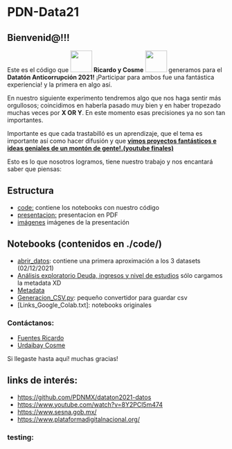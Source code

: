 # PDN-Data21

## Bienvenid@!!!

Este es el código que <img src="https://avatars.githubusercontent.com/u/31456630?v=4" width="50" height="50">
 **Ricardo y Cosme** <img src="https://pbs.twimg.com/profile_images/1380678275761070085/CKL5vhW5_400x400.jpg" width="50" height="50"> generamos para el
  **Datatón Anticorrupción 2021!**
¡Participar para ambos fue una fantástica experiencia! y la primera en algo así.

En nuestro siguiente experimento tendremos algo que nos haga sentir más orgullosos; coincidimos en haberla pasado muy bien y en haber tropezado muchas veces por **X OR Y**. En este momento esas precisiones ya no son tan importantes. 

Importante es que cada trastabilló es un aprendizaje, que el tema es importante así como hacer difusión y que **[vimos proyectos fantásticos e ideas geniales de un montón de gente!.(youtube finales)](https://www.youtube.com/watch?v=CcsT_1gzf-8)**

Esto es lo que nosotros logramos, tiene nuestro trabajo y nos encantará saber que piensas:

## Estructura
* [code:](https://github.com/luzydata/PDN-Data21/edit/main/README.md) contiene los notebooks con nuestro código
* [presentacion:](https://github.com/rikrdinii1/PDN-Data21/blob/main/presentacion/Presentacio%CC%81n.pdf) presentacion en PDF
* [imágenes](https://github.com/rikrdinii1/PDN-Data21/tree/main/static) imágenes de la presentación

## Notebooks (contenidos en ./code/)
- [abrir_datos](https://github.com/rikrdinii1/PDN-Data21/blob/main/code/abrir_datos_cosme.ipynb): contiene una primera aproximación a los 3 datasets (02/12/2021)
- [Análisis exploratorio Deuda, ingresos y nivel de estudios](https://github.com/rikrdinii1/PDN-Data21/blob/main/code/Analisis_Deuda%2C_Ingresos_Totales%2C_Estudios.ipynb) sólo cargamos la metadata XD
- [Metadata](https://github.com/rikrdinii1/PDN-Data21/blob/main/code/Analisis_Metadata.ipynb)
- [Generacion_CSV.py](https://github.com/rikrdinii1/PDN-Data21/blob/main/code/Generacion_CSV.py): pequeño convertidor para guardar csv
- [Links_Google_Colab.txt]: notebooks originales

### Contáctanos: 
- [Fuentes Ricardo](https://www.linkedin.com/in/ricardo-fuentes-carbo)
- [Urdaibay Cosme](https://www.linkedin.com/in/urdaibayc/)

Si llegaste hasta aquí! muchas gracias! 

## links de interés: 
- https://github.com/PDNMX/dataton2021-datos
- https://www.youtube.com/watch?v=8Y2PCl5m474
- https://www.sesna.gob.mx/
- https://www.plataformadigitalnacional.org/


### testing:
